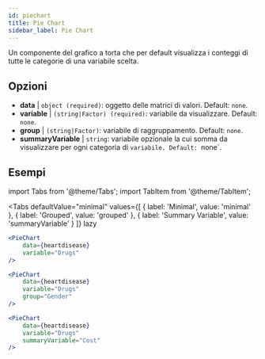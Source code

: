 ```yaml
---
id: piechart
title: Pie Chart
sidebar_label: Pie Chart
---
```


Un componente del grafico a torta che per default visualizza i conteggi di tutte le categorie di una variabile scelta.

## Opzioni

* __data__ | `object (required)`: oggetto delle matrici di valori. Default: `none`.
* __variable__ | `(string|Factor) (required)`: variabile da visualizzare. Default: `none`.
* __group__ | `(string|Factor)`: variabile di raggruppamento. Default: `none`.
* __summaryVariable__ | `string`: variabile opzionale la cui somma da visualizzare per ogni categoria di `variabile. Default: `none`.


## Esempi

import Tabs from '@theme/Tabs';
import TabItem from '@theme/TabItem';

<Tabs
    defaultValue="minimal"
    values={[
        { label: 'Minimal', value: 'minimal' },
        { label: 'Grouped', value: 'grouped' },
        { label: 'Summary Variable', value: 'summaryVariable' }
    ]}
    lazy
>

<TabItem value="minimal">

```jsx live
<PieChart 
    data={heartdisease} 
    variable="Drugs"
/>
```

</TabItem>

<TabItem value="grouped">

```jsx live
<PieChart 
    data={heartdisease} 
    variable="Drugs"
    group="Gender"
/>
```

</TabItem>

<TabItem value="summaryVariable">

```jsx live
<PieChart 
    data={heartdisease} 
    variable="Drugs"
    summaryVariable="Cost"
/>
```

</TabItem>

</Tabs>
